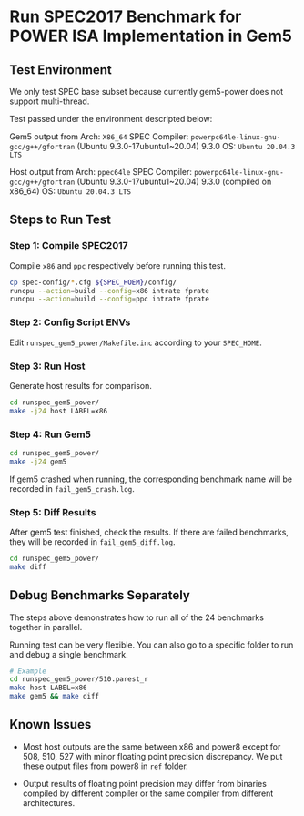 # Run SPEC2017 Benchmark for POWER ISA Implementation in Gem5

## Test Environment

We only test SPEC base subset because currently gem5-power does not support multi-thread.

Test passed under the environment descripted below:

Gem5 output from
Arch: `X86_64`
SPEC Compiler: `powerpc64le-linux-gnu-gcc/g++/gfortran` (Ubuntu 9.3.0-17ubuntu1~20.04) 9.3.0
OS: `Ubuntu 20.04.3 LTS`

Host output from
Arch: `ppec64le`
SPEC Compiler: `powerpc64le-linux-gnu-gcc/g++/gfortran` (Ubuntu 9.3.0-17ubuntu1~20.04) 9.3.0 (compiled on x86_64)
OS: `Ubuntu 20.04.3 LTS`



##  Steps to Run Test

### Step 1: Compile SPEC2017

Compile `x86` and `ppc` respectively before running this test.
```bash
cp spec-config/*.cfg ${SPEC_HOEM}/config/
runcpu --action=build --config=x86 intrate fprate
runcpu --action=build --config=ppc intrate fprate
```

### Step 2: Config Script ENVs

Edit `runspec_gem5_power/Makefile.inc` according to your `SPEC_HOME`.

### Step 3: Run Host

Generate host results for comparison.

```bash
cd runspec_gem5_power/
make -j24 host LABEL=x86
```

### Step 4: Run Gem5

```bash
cd runspec_gem5_power/
make -j24 gem5
```

If gem5 crashed when running, the corresponding benchmark name will be recorded in `fail_gem5_crash.log`.

### Step 5: Diff Results

After gem5 test finished, check the results.
If there are failed benchmarks, they will be recorded in `fail_gem5_diff.log`.

```bash
cd runspec_gem5_power/
make diff
```

## Debug Benchmarks Separately

The steps above demonstrates how to run all of the 24 benchmarks together in parallel.

Running test can be very flexible. You can also go to a specific folder to run and debug a single benchmark. 

```bash
# Example
cd runspec_gem5_power/510.parest_r
make host LABEL=x86
make gem5 && make diff
```



## Known Issues

- Most host outputs are the same between x86 and power8 except for 508, 510, 527 with minor floating point precision discrepancy. We put these output files from power8 in `ref` folder.

- Output results of floating point precision may differ from binaries compiled by different compiler or the same compiler from different architectures.

